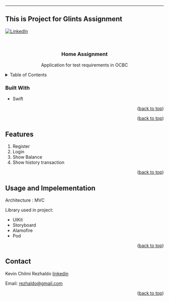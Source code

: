 -----------------------
This is Project for Glints Assignment
-------------------------------------
<div id="top"></div>

[![LinkedIn][linkedin-shield]][linkedin-url]



<!-- PROJECT LOGO -->
<br />
<div align="center">
<h3 align="center">Home Assignment</h3>

  <p align="center">
    Application for test requirements in OCBC
  </p>
</div>


<!-- TABLE OF CONTENTS -->
<details>
  <summary>Table of Contents</summary>
  <ol>
    <li>
      <a href="#about-the-project">About The Project</a>
      <ul>
        <li><a href="#built-with">Built With</a></li>
      </ul>
    </li>
    <li>
  
      <ul>
        
      </ul>
    </li>
    <li><a href="#features">Features</a></li>
    <li><a href="#usage-and-impelementation">Usage and Impelementation</a></li>
    <li><a href="#contact">Contact</a></li>
  </ol>
</details>



<!-- ABOUT THE PROJECT -->





### Built With

* Swift

<p align="right">(<a href="#top">back to top</a>)</p>


<!-- GETTING STARTED -->


<p align="right">(<a href="#top">back to top</a>)</p>



## Features

1. Register
2. Login
3. Show Balance
4. Show history transaction

<p align="right">(<a href="#top">back to top</a>)</p>


## Usage and Impelementation

Architecture : MVC

Library used in project:
* UIKit
* Storyboard
* Alamofire
* Pod




<p align="right">(<a href="#top">back to top</a>)</p>

<!-- CONTACT -->
## Contact

Kevin Chilmi Rezhaldo
[linkedin](https://www.linkedin.com/in/kevinchilmirezhaldo) 

Email: rezhaldo@gmail.com

<p align="right">(<a href="#top">back to top</a>)</p>


<!-- MARKDOWN LINKS & IMAGES -->
<!-- https://www.markdownguide.org/basic-syntax/#reference-style-links -->

[issues-url]: https://github.com/github_username/repo_name/issues
[license-shield]: https://img.shields.io/github/license/github_username/repo_name.svg?style=for-the-badge
[license-url]: https://github.com/github_username/repo_name/blob/master/LICENSE.txt
[linkedin-shield]: https://img.shields.io/badge/-LinkedIn-black.svg?style=for-the-badge&logo=linkedin&colorB=555
[linkedin-url]: www.linkedin.com/in/kevinchilmirezhaldo
[product-screenshot]: https://www.linkpicture.com/view.php?img=LPic628c3afddfcc9845565784
